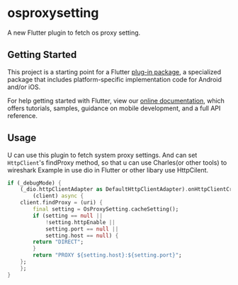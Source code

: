 # osproxysetting

A new Flutter plugin to fetch os proxy setting.

## Getting Started

This project is a starting point for a Flutter
[plug-in package](https://flutter.dev/developing-packages/),
a specialized package that includes platform-specific implementation code for
Android and/or iOS.

For help getting started with Flutter, view our 
[online documentation](https://flutter.dev/docs), which offers tutorials, 
samples, guidance on mobile development, and a full API reference.

## Usage
U can use this plugin to fetch system proxy settings. And can set `HttpClient`'s findProxy method, so that u can use Charles(or other tools) to wireshark
Example in use dio in Flutter or other libary use HttpCilent.

```Dart
if (_debugMode) {
    (_dio.httpClientAdapter as DefaultHttpClientAdapter).onHttpClientCreate =
        (client) async {
    client.findProxy = (uri) {
        final setting = OsProxySetting.cacheSetting();
        if (setting == null ||
            !setting.httpEnable ||
            setting.port == null ||
            setting.host == null) {
        return "DIRECT";
        }
        return "PROXY ${setting.host}:${setting.port}";
    };
    };
}
```
